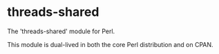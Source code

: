 # threads-shared
The 'threads-shared' module for Perl.

This module is dual-lived in both the core Perl distribution and on CPAN.

